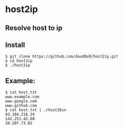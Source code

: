 # host2ip

## Resolve host to ip

## Install
	$ git clone https://github.com/daud0x0/host2ip.git
	$ cd host2ip
	$ ./host2ip
## Example:
	$ cat host.txt
	www.example.com
	www.google.com
	www.github.com
	$ cat host.txt | ./host2bin
	93.184.216.34
	142.251.42.68
	20.207.73.82

